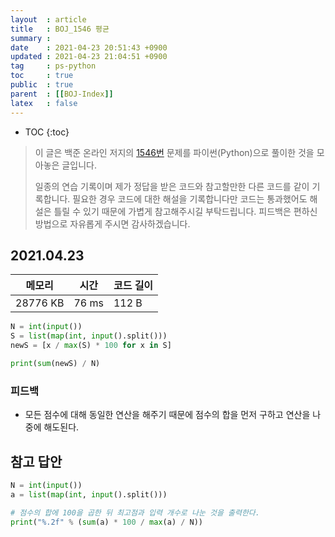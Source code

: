 ```yaml
---
layout  : article
title   : BOJ_1546 평균
summary : 
date    : 2021-04-23 20:51:43 +0900
updated : 2021-04-23 21:04:51 +0900
tag     : ps-python
toc     : true
public  : true
parent  : [[BOJ-Index]]
latex   : false
---
```

* TOC
{:toc}

> 이 글은 백준 온라인 저지의 [1546번](https://www.acmicpc.net/problem/1546) 문제를 파이썬(Python)으로 풀이한 것을 모아놓은 글입니다.
>
> 일종의 연습 기록이며 제가 정답을 받은 코드와 참고할만한 다른 코드를 같이 기록합니다. 필요한 경우 코드에 대한 해설을 기록합니다만 코드는 통과했어도 해설은 틀릴 수 있기 때문에 가볍게 참고해주시길 부탁드립니다. 피드백은 편하신 방법으로 자유롭게 주시면 감사하겠습니다.

## 2021.04.23

| 메모리    | 시간   | 코드 길이 |
| --------- | -----  | --------- |
| 28776 KB  | 76 ms  | 112 B     |

```python
N = int(input())
S = list(map(int, input().split()))
newS = [x / max(S) * 100 for x in S]

print(sum(newS) / N)
```

### 피드백

* 모든 점수에 대해 동일한 연산을 해주기 때문에 점수의 합을 먼저 구하고 연산을 나중에 해도된다.

## 참고 답안

```python
N = int(input())
a = list(map(int, input().split()))

# 점수의 합에 100을 곱한 뒤 최고점과 입력 개수로 나눈 것을 출력한다.
print("%.2f" % (sum(a) * 100 / max(a) / N))
```
